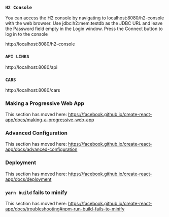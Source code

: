 ### `H2 Console`


You can access the H2 console by navigating to localhost:8080/h2-console with the web browser. Use jdbc:h2:mem:testdb as the JDBC URL and leave the Password field empty in the Login window. Press the Connect button to log in to the console

http://localhost:8080/h2-console


### `API LINKS`

http://localhost:8080/api

### `CARS`

http://localhost:8080/cars

### Making a Progressive Web App

This section has moved here: https://facebook.github.io/create-react-app/docs/making-a-progressive-web-app

### Advanced Configuration

This section has moved here: https://facebook.github.io/create-react-app/docs/advanced-configuration

### Deployment

This section has moved here: https://facebook.github.io/create-react-app/docs/deployment

### `yarn build` fails to minify

This section has moved here: https://facebook.github.io/create-react-app/docs/troubleshooting#npm-run-build-fails-to-minify